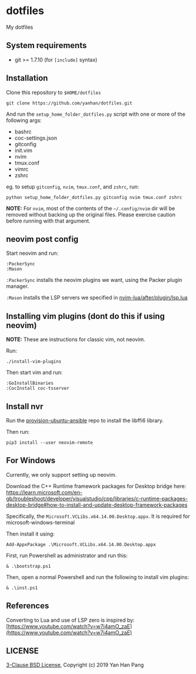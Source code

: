 dotfiles
========

My dotfiles

## System requirements

- git >= 1.7.10 (for `[include]` syntax)

## Installation

Clone this repository to `$HOME/dotfiles`

    git clone https://github.com/yanhan/dotfiles.git

And run the `setup_home_folder_dotfiles.py` script with one or more of the
following args:

- bashrc
- coc-settings.json
- gitconfig
- init.vim
- nvim
- tmux.conf
- vimrc
- zshrc

eg. to setup `gitconfig`, `nvim`, `tmux.conf`, and `zshrc`, run:

    python setup_home_folder_dotfiles.py gitconfig nvim tmux.conf zshrc

**NOTE:** For `nvim`, most of the contents of the `~/.config/nvim` dir will be removed without backing up the original files. Please exercise caution before running with that argument.


## neovim post config

Start neovim and run:
```
:PackerSync
:Mason
```

`:PackerSync` installs the neovim plugins we want, using the Packer plugin manager.

`:Mason` installs the LSP servers we specified in [nvim-lua/after/plugin/lsp.lua](nvim-lua/after/plugin/lsp.lua)


## Installing vim plugins (dont do this if using neovim)

**NOTE:** These are instructions for classic vim, not neovim.

Run:
```
./install-vim-plugins
```

Then start vim and run:
```
:GoInstallBinaries
:CocInstall coc-tsserver
```


## Install nvr

Run the [provision-ubuntu-ansible](https://github.com/yanhan/provision-ubuntu-ansible) repo to install the libffi6 library.

Then run:
```
pip3 install --user neovim-remote
```


## For Windows

Currently, we only support setting up neovim.

Download the C++ Runtime framework packages for Desktop bridge here: https://learn.microsoft.com/en-gb/troubleshoot/developer/visualstudio/cpp/libraries/c-runtime-packages-desktop-bridge#how-to-install-and-update-desktop-framework-packages

Specifically, the `Microsoft.VCLibs.x64.14.00.Desktop.appx`. It is required for microsoft-windows-terminal

Then install it using:
```
Add-AppxPackage .\Microsoft.VCLibs.x64.14.00.Desktop.appx
```

First, run Powershell as administrator and run this:
```
& .\bootstrap.ps1
```

Then, open a normal Powershell and run the following to install vim plugins:
```
& .\inst.ps1
```


## References

Converting to Lua and use of LSP zero is inspired by: [https://www.youtube.com/watch?v=w7i4amO_zaE](https://www.youtube.com/watch?v=w7i4amO_zaE)


## LICENSE

[3-Clause BSD License](/LICENSE), Copyright (c) 2019 Yan Han Pang
